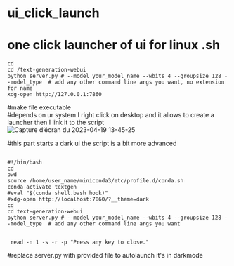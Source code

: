 # ui_click_launch
# one click launcher of ui for linux .sh
```
cd 
cd /text-generation-webui
python server.py # --model your_model_name --wbits 4 --groupsize 128 --model_type  # add any other command line args you want, no extension for name
xdg-open http://127.0.0.1:7860
```

#make file executable <br />
#depends on ur system I right click  on desktop and it allows to create a launcher then I link it to the script <br />
![Capture d’écran du 2023-04-19 13-45-25](https://user-images.githubusercontent.com/39489591/233065462-839d2db7-320d-49f7-b795-0ea4b065749d.png)

#this part starts a dark ui the script is a bit more advanced
```

#!/bin/bash
cd
pwd
source /home/user_name/miniconda3/etc/profile.d/conda.sh
conda activate textgen
#eval "$(conda shell.bash hook)"
#xdg-open http://localhost:7860/?__theme=dark
cd 
cd text-generation-webui 
python server.py # --model your_model_name --wbits 4 --groupsize 128 --model_type  # add any other command line args you want


 read -n 1 -s -r -p "Press any key to close."

```
#replace server.py with provided  file to autolaunch it's in darkmode
